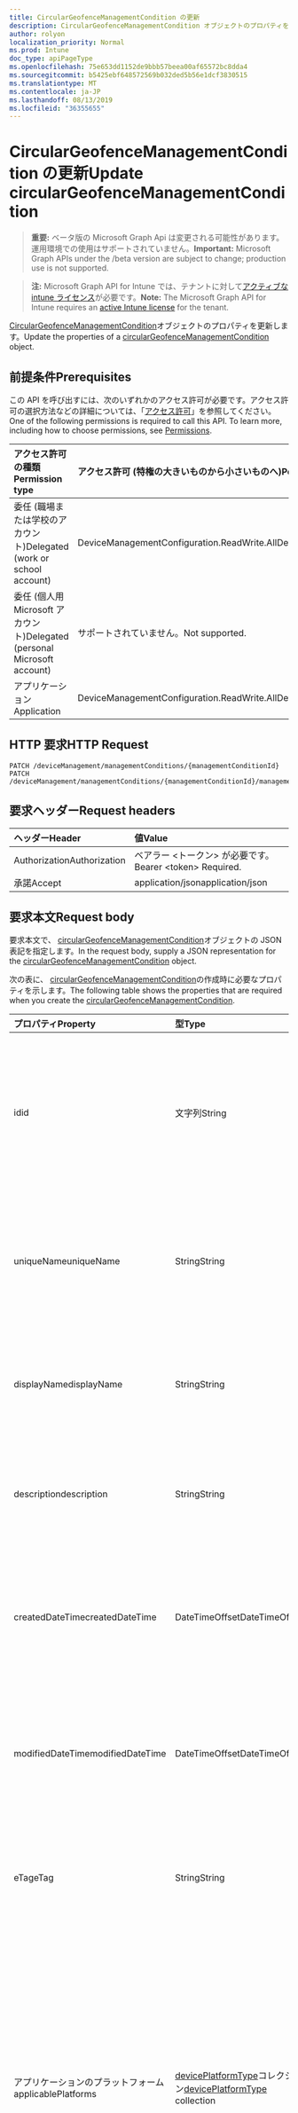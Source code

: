```yaml
---
title: CircularGeofenceManagementCondition の更新
description: CircularGeofenceManagementCondition オブジェクトのプロパティを更新します。
author: rolyon
localization_priority: Normal
ms.prod: Intune
doc_type: apiPageType
ms.openlocfilehash: 75e653dd1152de9bbb57beea00af65572bc8dda4
ms.sourcegitcommit: b5425ebf648572569b032ded5b56e1dcf3830515
ms.translationtype: MT
ms.contentlocale: ja-JP
ms.lasthandoff: 08/13/2019
ms.locfileid: "36355655"
---
```

# <a name="update-circulargeofencemanagementcondition"></a><span data-ttu-id="f39f3-103">CircularGeofenceManagementCondition の更新</span><span class="sxs-lookup"><span data-stu-id="f39f3-103">Update circularGeofenceManagementCondition</span></span>

> <span data-ttu-id="f39f3-104">**重要:** ベータ版の Microsoft Graph Api は変更される可能性があります。運用環境での使用はサポートされていません。</span><span class="sxs-lookup"><span data-stu-id="f39f3-104">**Important:** Microsoft Graph APIs under the /beta version are subject to change; production use is not supported.</span></span>

> <span data-ttu-id="f39f3-105">**注:** Microsoft Graph API for Intune では、テナントに対して[アクティブな intune ライセンス](https://go.microsoft.com/fwlink/?linkid=839381)が必要です。</span><span class="sxs-lookup"><span data-stu-id="f39f3-105">**Note:** The Microsoft Graph API for Intune requires an [active Intune license](https://go.microsoft.com/fwlink/?linkid=839381) for the tenant.</span></span>

<span data-ttu-id="f39f3-106">[CircularGeofenceManagementCondition](../resources/intune-fencing-circulargeofencemanagementcondition.md)オブジェクトのプロパティを更新します。</span><span class="sxs-lookup"><span data-stu-id="f39f3-106">Update the properties of a [circularGeofenceManagementCondition](../resources/intune-fencing-circulargeofencemanagementcondition.md) object.</span></span>

## <a name="prerequisites"></a><span data-ttu-id="f39f3-107">前提条件</span><span class="sxs-lookup"><span data-stu-id="f39f3-107">Prerequisites</span></span>
<span data-ttu-id="f39f3-p101">この API を呼び出すには、次のいずれかのアクセス許可が必要です。アクセス許可の選択方法などの詳細については、「[アクセス許可](/graph/permissions-reference)」を参照してください。</span><span class="sxs-lookup"><span data-stu-id="f39f3-p101">One of the following permissions is required to call this API. To learn more, including how to choose permissions, see [Permissions](/graph/permissions-reference).</span></span>

|<span data-ttu-id="f39f3-110">アクセス許可の種類</span><span class="sxs-lookup"><span data-stu-id="f39f3-110">Permission type</span></span>|<span data-ttu-id="f39f3-111">アクセス許可 (特権の大きいものから小さいものへ)</span><span class="sxs-lookup"><span data-stu-id="f39f3-111">Permissions (from most to least privileged)</span></span>|
|:---|:---|
|<span data-ttu-id="f39f3-112">委任 (職場または学校のアカウント)</span><span class="sxs-lookup"><span data-stu-id="f39f3-112">Delegated (work or school account)</span></span>|<span data-ttu-id="f39f3-113">DeviceManagementConfiguration.ReadWrite.All</span><span class="sxs-lookup"><span data-stu-id="f39f3-113">DeviceManagementConfiguration.ReadWrite.All</span></span>|
|<span data-ttu-id="f39f3-114">委任 (個人用 Microsoft アカウント)</span><span class="sxs-lookup"><span data-stu-id="f39f3-114">Delegated (personal Microsoft account)</span></span>|<span data-ttu-id="f39f3-115">サポートされていません。</span><span class="sxs-lookup"><span data-stu-id="f39f3-115">Not supported.</span></span>|
|<span data-ttu-id="f39f3-116">アプリケーション</span><span class="sxs-lookup"><span data-stu-id="f39f3-116">Application</span></span>|<span data-ttu-id="f39f3-117">DeviceManagementConfiguration.ReadWrite.All</span><span class="sxs-lookup"><span data-stu-id="f39f3-117">DeviceManagementConfiguration.ReadWrite.All</span></span>|

## <a name="http-request"></a><span data-ttu-id="f39f3-118">HTTP 要求</span><span class="sxs-lookup"><span data-stu-id="f39f3-118">HTTP Request</span></span>
<!-- {
  "blockType": "ignored"
}
-->
``` http
PATCH /deviceManagement/managementConditions/{managementConditionId}
PATCH /deviceManagement/managementConditions/{managementConditionId}/managementConditionStatements/{managementConditionStatementId}/managementConditions/{managementConditionId}
```

## <a name="request-headers"></a><span data-ttu-id="f39f3-119">要求ヘッダー</span><span class="sxs-lookup"><span data-stu-id="f39f3-119">Request headers</span></span>
|<span data-ttu-id="f39f3-120">ヘッダー</span><span class="sxs-lookup"><span data-stu-id="f39f3-120">Header</span></span>|<span data-ttu-id="f39f3-121">値</span><span class="sxs-lookup"><span data-stu-id="f39f3-121">Value</span></span>|
|:---|:---|
|<span data-ttu-id="f39f3-122">Authorization</span><span class="sxs-lookup"><span data-stu-id="f39f3-122">Authorization</span></span>|<span data-ttu-id="f39f3-123">ベアラー &lt;トークン&gt; が必要です。</span><span class="sxs-lookup"><span data-stu-id="f39f3-123">Bearer &lt;token&gt; Required.</span></span>|
|<span data-ttu-id="f39f3-124">承諾</span><span class="sxs-lookup"><span data-stu-id="f39f3-124">Accept</span></span>|<span data-ttu-id="f39f3-125">application/json</span><span class="sxs-lookup"><span data-stu-id="f39f3-125">application/json</span></span>|

## <a name="request-body"></a><span data-ttu-id="f39f3-126">要求本文</span><span class="sxs-lookup"><span data-stu-id="f39f3-126">Request body</span></span>
<span data-ttu-id="f39f3-127">要求本文で、 [circularGeofenceManagementCondition](../resources/intune-fencing-circulargeofencemanagementcondition.md)オブジェクトの JSON 表記を指定します。</span><span class="sxs-lookup"><span data-stu-id="f39f3-127">In the request body, supply a JSON representation for the [circularGeofenceManagementCondition](../resources/intune-fencing-circulargeofencemanagementcondition.md) object.</span></span>

<span data-ttu-id="f39f3-128">次の表に、 [circularGeofenceManagementCondition](../resources/intune-fencing-circulargeofencemanagementcondition.md)の作成時に必要なプロパティを示します。</span><span class="sxs-lookup"><span data-stu-id="f39f3-128">The following table shows the properties that are required when you create the [circularGeofenceManagementCondition](../resources/intune-fencing-circulargeofencemanagementcondition.md).</span></span>

|<span data-ttu-id="f39f3-129">プロパティ</span><span class="sxs-lookup"><span data-stu-id="f39f3-129">Property</span></span>|<span data-ttu-id="f39f3-130">型</span><span class="sxs-lookup"><span data-stu-id="f39f3-130">Type</span></span>|<span data-ttu-id="f39f3-131">説明</span><span class="sxs-lookup"><span data-stu-id="f39f3-131">Description</span></span>|
|:---|:---|:---|
|<span data-ttu-id="f39f3-132">id</span><span class="sxs-lookup"><span data-stu-id="f39f3-132">id</span></span>|<span data-ttu-id="f39f3-133">文字列</span><span class="sxs-lookup"><span data-stu-id="f39f3-133">String</span></span>|<span data-ttu-id="f39f3-134">管理条件の一意識別子。</span><span class="sxs-lookup"><span data-stu-id="f39f3-134">Unique identifier for the management condition.</span></span> <span data-ttu-id="f39f3-135">作成時に割り当てられたシステム生成値。</span><span class="sxs-lookup"><span data-stu-id="f39f3-135">System generated value assigned when created.</span></span> <span data-ttu-id="f39f3-136">[Managementcondition](../resources/intune-fencing-managementcondition.md)から継承します</span><span class="sxs-lookup"><span data-stu-id="f39f3-136">Inherited from [managementCondition](../resources/intune-fencing-managementcondition.md)</span></span>|
|<span data-ttu-id="f39f3-137">uniqueName</span><span class="sxs-lookup"><span data-stu-id="f39f3-137">uniqueName</span></span>|<span data-ttu-id="f39f3-138">String</span><span class="sxs-lookup"><span data-stu-id="f39f3-138">String</span></span>|<span data-ttu-id="f39f3-139">管理条件の一意の名前。</span><span class="sxs-lookup"><span data-stu-id="f39f3-139">Unique name for the management condition.</span></span> <span data-ttu-id="f39f3-140">管理条件式で使用されます。</span><span class="sxs-lookup"><span data-stu-id="f39f3-140">Used in management condition expressions.</span></span> <span data-ttu-id="f39f3-141">[Managementcondition](../resources/intune-fencing-managementcondition.md)から継承します</span><span class="sxs-lookup"><span data-stu-id="f39f3-141">Inherited from [managementCondition](../resources/intune-fencing-managementcondition.md)</span></span>|
|<span data-ttu-id="f39f3-142">displayName</span><span class="sxs-lookup"><span data-stu-id="f39f3-142">displayName</span></span>|<span data-ttu-id="f39f3-143">String</span><span class="sxs-lookup"><span data-stu-id="f39f3-143">String</span></span>|<span data-ttu-id="f39f3-144">管理条件の管理者定義の名前。</span><span class="sxs-lookup"><span data-stu-id="f39f3-144">The admin defined name of the management condition.</span></span> <span data-ttu-id="f39f3-145">[Managementcondition](../resources/intune-fencing-managementcondition.md)から継承します</span><span class="sxs-lookup"><span data-stu-id="f39f3-145">Inherited from [managementCondition](../resources/intune-fencing-managementcondition.md)</span></span>|
|<span data-ttu-id="f39f3-146">description</span><span class="sxs-lookup"><span data-stu-id="f39f3-146">description</span></span>|<span data-ttu-id="f39f3-147">String</span><span class="sxs-lookup"><span data-stu-id="f39f3-147">String</span></span>|<span data-ttu-id="f39f3-148">管理条件の管理者定義の説明。</span><span class="sxs-lookup"><span data-stu-id="f39f3-148">The admin defined description of the management condition.</span></span> <span data-ttu-id="f39f3-149">[Managementcondition](../resources/intune-fencing-managementcondition.md)から継承します</span><span class="sxs-lookup"><span data-stu-id="f39f3-149">Inherited from [managementCondition](../resources/intune-fencing-managementcondition.md)</span></span>|
|<span data-ttu-id="f39f3-150">createdDateTime</span><span class="sxs-lookup"><span data-stu-id="f39f3-150">createdDateTime</span></span>|<span data-ttu-id="f39f3-151">DateTimeOffset</span><span class="sxs-lookup"><span data-stu-id="f39f3-151">DateTimeOffset</span></span>|<span data-ttu-id="f39f3-152">管理条件が作成された時刻。</span><span class="sxs-lookup"><span data-stu-id="f39f3-152">The time the management condition was created.</span></span> <span data-ttu-id="f39f3-153">サービス側を生成しました。</span><span class="sxs-lookup"><span data-stu-id="f39f3-153">Generated service side.</span></span> <span data-ttu-id="f39f3-154">[Managementcondition](../resources/intune-fencing-managementcondition.md)から継承します</span><span class="sxs-lookup"><span data-stu-id="f39f3-154">Inherited from [managementCondition](../resources/intune-fencing-managementcondition.md)</span></span>|
|<span data-ttu-id="f39f3-155">modifiedDateTime</span><span class="sxs-lookup"><span data-stu-id="f39f3-155">modifiedDateTime</span></span>|<span data-ttu-id="f39f3-156">DateTimeOffset</span><span class="sxs-lookup"><span data-stu-id="f39f3-156">DateTimeOffset</span></span>|<span data-ttu-id="f39f3-157">管理条件が最後に変更された時刻。</span><span class="sxs-lookup"><span data-stu-id="f39f3-157">The time the management condition was last modified.</span></span> <span data-ttu-id="f39f3-158">サービス側を更新しました。</span><span class="sxs-lookup"><span data-stu-id="f39f3-158">Updated service side.</span></span> <span data-ttu-id="f39f3-159">[Managementcondition](../resources/intune-fencing-managementcondition.md)から継承します</span><span class="sxs-lookup"><span data-stu-id="f39f3-159">Inherited from [managementCondition](../resources/intune-fencing-managementcondition.md)</span></span>|
|<span data-ttu-id="f39f3-160">eTag</span><span class="sxs-lookup"><span data-stu-id="f39f3-160">eTag</span></span>|<span data-ttu-id="f39f3-161">String</span><span class="sxs-lookup"><span data-stu-id="f39f3-161">String</span></span>|<span data-ttu-id="f39f3-162">管理条件の ETag。</span><span class="sxs-lookup"><span data-stu-id="f39f3-162">ETag of the management condition.</span></span> <span data-ttu-id="f39f3-163">サービス側を更新しました。</span><span class="sxs-lookup"><span data-stu-id="f39f3-163">Updated service side.</span></span> <span data-ttu-id="f39f3-164">[Managementcondition](../resources/intune-fencing-managementcondition.md)から継承します</span><span class="sxs-lookup"><span data-stu-id="f39f3-164">Inherited from [managementCondition](../resources/intune-fencing-managementcondition.md)</span></span>|
|<span data-ttu-id="f39f3-165">アプリケーションのプラットフォーム</span><span class="sxs-lookup"><span data-stu-id="f39f3-165">applicablePlatforms</span></span>|<span data-ttu-id="f39f3-166">[devicePlatformType](../resources/intune-shared-deviceplatformtype.md)コレクション</span><span class="sxs-lookup"><span data-stu-id="f39f3-166">[devicePlatformType](../resources/intune-shared-deviceplatformtype.md) collection</span></span>|<span data-ttu-id="f39f3-167">この管理条件の適用可能なプラットフォーム。</span><span class="sxs-lookup"><span data-stu-id="f39f3-167">The applicable platforms for this management condition.</span></span> <span data-ttu-id="f39f3-168">[Managementcondition](../resources/intune-fencing-managementcondition.md)から継承されます。</span><span class="sxs-lookup"><span data-stu-id="f39f3-168">Inherited from [managementCondition](../resources/intune-fencing-managementcondition.md).</span></span> <span data-ttu-id="f39f3-169">可能な値は、`android`、`androidForWork`、`iOS`、`macOS`、`windowsPhone81`、`windows81AndLater`、`windows10AndLater`、`androidWorkProfile`、`unknown` です。</span><span class="sxs-lookup"><span data-stu-id="f39f3-169">Possible values are: `android`, `androidForWork`, `iOS`, `macOS`, `windowsPhone81`, `windows81AndLater`, `windows10AndLater`, `androidWorkProfile`, `unknown`.</span></span>|
|<span data-ttu-id="f39f3-170">latitude</span><span class="sxs-lookup"><span data-stu-id="f39f3-170">latitude</span></span>|<span data-ttu-id="f39f3-171">2 行分</span><span class="sxs-lookup"><span data-stu-id="f39f3-171">Double</span></span>|<span data-ttu-id="f39f3-172">緯度 (度は-90 と + 90 を含む)。</span><span class="sxs-lookup"><span data-stu-id="f39f3-172">Latitude in degrees, between -90 and +90 inclusive.</span></span>|
|<span data-ttu-id="f39f3-173">longitude</span><span class="sxs-lookup"><span data-stu-id="f39f3-173">longitude</span></span>|<span data-ttu-id="f39f3-174">Double</span><span class="sxs-lookup"><span data-stu-id="f39f3-174">Double</span></span>|<span data-ttu-id="f39f3-175">角度 (単位は-180 と + 180 を含む)。</span><span class="sxs-lookup"><span data-stu-id="f39f3-175">Longitude in degrees, between -180 and +180 inclusive.</span></span>|
|<span data-ttu-id="f39f3-176">radiusInMeters</span><span class="sxs-lookup"><span data-stu-id="f39f3-176">radiusInMeters</span></span>|<span data-ttu-id="f39f3-177">1 行</span><span class="sxs-lookup"><span data-stu-id="f39f3-177">Single</span></span>|<span data-ttu-id="f39f3-178">半径 (メートル単位)。</span><span class="sxs-lookup"><span data-stu-id="f39f3-178">Radius in meters.</span></span>|



## <a name="response"></a><span data-ttu-id="f39f3-179">応答</span><span class="sxs-lookup"><span data-stu-id="f39f3-179">Response</span></span>
<span data-ttu-id="f39f3-180">成功した場合、このメソッド`200 OK`は応答コードと、応答本文で更新された[circularGeofenceManagementCondition](../resources/intune-fencing-circulargeofencemanagementcondition.md)オブジェクトを返します。</span><span class="sxs-lookup"><span data-stu-id="f39f3-180">If successful, this method returns a `200 OK` response code and an updated [circularGeofenceManagementCondition](../resources/intune-fencing-circulargeofencemanagementcondition.md) object in the response body.</span></span>

## <a name="example"></a><span data-ttu-id="f39f3-181">例</span><span class="sxs-lookup"><span data-stu-id="f39f3-181">Example</span></span>

### <a name="request"></a><span data-ttu-id="f39f3-182">要求</span><span class="sxs-lookup"><span data-stu-id="f39f3-182">Request</span></span>
<span data-ttu-id="f39f3-183">以下は、要求の例です。</span><span class="sxs-lookup"><span data-stu-id="f39f3-183">Here is an example of the request.</span></span>
``` http
PATCH https://graph.microsoft.com/beta/deviceManagement/managementConditions/{managementConditionId}
Content-type: application/json
Content-length: 444

{
  "@odata.type": "#microsoft.graph.circularGeofenceManagementCondition",
  "uniqueName": "Unique Name value",
  "displayName": "Display Name value",
  "description": "Description value",
  "eTag": "ETag value",
  "applicablePlatforms": [
    "androidForWork"
  ],
  "latitude": "<Unknown Primitive Type Edm.Double>",
  "longitude": "<Unknown Primitive Type Edm.Double>",
  "radiusInMeters": "<Unknown Primitive Type Edm.Single>"
}
```

### <a name="response"></a><span data-ttu-id="f39f3-184">応答</span><span class="sxs-lookup"><span data-stu-id="f39f3-184">Response</span></span>
<span data-ttu-id="f39f3-p110">以下は、応答の例です。注:簡潔にするために、ここに示す応答オブジェクトは切り詰められている場合があります。すべてのプロパティは実際の呼び出しから返されます。</span><span class="sxs-lookup"><span data-stu-id="f39f3-p110">Here is an example of the response. Note: The response object shown here may be truncated for brevity. All of the properties will be returned from an actual call.</span></span>
``` http
HTTP/1.1 200 OK
Content-Type: application/json
Content-Length: 612

{
  "@odata.type": "#microsoft.graph.circularGeofenceManagementCondition",
  "id": "30ee27b6-27b6-30ee-b627-ee30b627ee30",
  "uniqueName": "Unique Name value",
  "displayName": "Display Name value",
  "description": "Description value",
  "createdDateTime": "2017-01-01T00:02:43.5775965-08:00",
  "modifiedDateTime": "2017-01-01T00:00:22.8983556-08:00",
  "eTag": "ETag value",
  "applicablePlatforms": [
    "androidForWork"
  ],
  "latitude": "<Unknown Primitive Type Edm.Double>",
  "longitude": "<Unknown Primitive Type Edm.Double>",
  "radiusInMeters": "<Unknown Primitive Type Edm.Single>"
}
```







